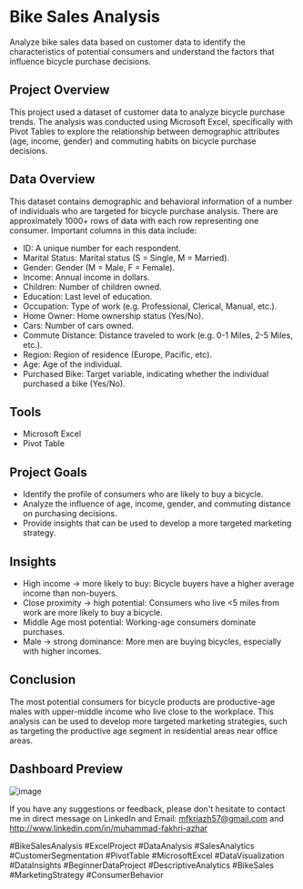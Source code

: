 # Bike Sales Analysis
Analyze bike sales data based on customer data to identify the characteristics of potential consumers and understand the factors that influence bicycle purchase decisions.

## Project Overview  
This project used a dataset of customer data to analyze bicycle purchase trends. The analysis was conducted using Microsoft Excel, specifically with Pivot Tables to explore the relationship between demographic attributes (age, income, gender) and commuting habits on bicycle purchase decisions.  

## Data Overview  
This dataset contains demographic and behavioral information of a number of individuals who are targeted for bicycle purchase analysis. There are approximately 1000+ rows of data with each row representing one consumer. Important columns in this data include:
- ID: A unique number for each respondent.
- Marital Status: Marital status (S = Single, M = Married).
- Gender: Gender (M = Male, F = Female).
- Income: Annual income in dollars.
- Children: Number of children owned.
- Education: Last level of education.
- Occupation: Type of work (e.g. Professional, Clerical, Manual, etc.).
- Home Owner: Home ownership status (Yes/No).
- Cars: Number of cars owned.
- Commute Distance: Distance traveled to work (e.g. 0-1 Miles, 2-5 Miles, etc.).
- Region: Region of residence (Europe, Pacific, etc).
- Age: Age of the individual.
- Purchased Bike: Target variable, indicating whether the individual purchased a bike (Yes/No).

## Tools  
- Microsoft Excel
- Pivot Table

## Project Goals  
- Identify the profile of consumers who are likely to buy a bicycle.
- Analyze the influence of age, income, gender, and commuting distance on purchasing decisions.
- Provide insights that can be used to develop a more targeted marketing strategy.

## Insights  
- High income → more likely to buy: Bicycle buyers have a higher average income than non-buyers.
- Close proximity → high potential: Consumers who live <5 miles from work are more likely to buy a bicycle.
- Middle Age most potential: Working-age consumers dominate purchases.
- Male → strong dominance: More men are buying bicycles, especially with higher incomes.

## Conclusion  
The most potential consumers for bicycle products are productive-age males with upper-middle income who live close to the workplace. This analysis can be used to develop more targeted marketing strategies, such as targeting the productive age segment in residential areas near office areas.  

## Dashboard Preview  
![image](https://github.com/user-attachments/assets/e5e04f63-f1bf-4155-a8a1-78fd797126e9)


If you have any suggestions or feedback, please don't hesitate to contact me in direct message on LinkedIn and Email: mfkriazh57@gmail.com and http://www.linkedin.com/in/muhammad-fakhri-azhar    

#BikeSalesAnalysis #ExcelProject #DataAnalysis #SalesAnalytics #CustomerSegmentation #PivotTable #MicrosoftExcel #DataVisualization #DataInsights #BeginnerDataProject #DescriptiveAnalytics #BikeSales #MarketingStrategy #ConsumerBehavior
